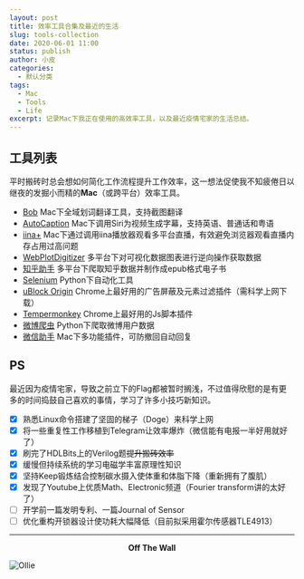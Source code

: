 ```yaml
---
layout: post
title: 效率工具合集及最近的生活
slug: tools-collection
date: 2020-06-01 11:00
status: publish
author: 小皮
categories: 
  - 默认分类
tags: 
  - Mac
  - Tools
  - Life
excerpt: 记录Mac下我正在使用的高效率工具，以及最近疫情宅家的生活总结。
---
```


## 工具列表

平时搬砖时总会想如何简化工作流程提升工作效率，这一想法促使我不知疲倦日以继夜的发掘小而精的**Mac**（或跨平台）效率工具。

- [Bob](https://github.com/ripperhe/Bob) Mac下全域划词翻译工具，支持截图翻译
- [AutoCaption](https://github.com/lbj96347/auto-caption-mac) Mac下调用Siri为视频生成字幕，支持英语、普通话和粤语
- [iina+](https://github.com/xjbeta/iina-plus) Mac下通过调用iina播放器观看多平台直播，有效避免浏览器观看直播内存占用过高问题
- [WebPlotDigitizer](https://automeris.io/WebPlotDigitizer/) 多平台下对可视化数据图表进行逆向操作获取数据
- [知乎助手](https://github.com/YaoZeyuan/zhihuhelp) 多平台下爬取知乎数据并制作成epub格式电子书
- [Selenium](https://www.selenium.dev/downloads/) Python下自动化工具
- [uBlock Origin](https://chrome.google.com/webstore/detail/ublock-origin/cjpalhdlnbpafiamejdnhcphjbkeiagm) Chrome上最好用的广告屏蔽及元素过滤插件（需科学上网下载）
- [Tempermonkey](https://greasyfork.org/zh-CN) Chrome上最好用的Js脚本插件
- [微博爬虫](https://github.com/dataabc/weiboSpider) Python下爬取微博用户数据
- [微信助手](https://github.com/MustangYM/WeChatExtension-ForMac) Mac下多功能插件，可防撤回自动回复

## PS

最近因为疫情宅家，导致之前立下的Flag都被暂时搁浅，不过值得欣慰的是有更多的时间捣鼓自己喜欢的事情，学习了许多小技巧新知识。

- [x] 熟悉Linux命令搭建了坚固的梯子（Doge）来科学上网
- [x] 将一些重复性工作移植到Telegram让效率爆炸（微信能有电报一半好用就好了）
- [x] 刷完了HDLBits上的Verilog题~~提升搬砖效率~~
- [x] 缓慢但持续系统的学习电磁学丰富原理性知识
- [x] 坚持Keep锻炼结合控制碳水摄入使体重和体脂下降（重新拥有了腹肌）
- [x] 发现了Youtube上优质Math、Electronic频道（Fourier transform讲的太好了）
- [ ] 开学前一篇发明专利、一篇Journal of Sensor
- [ ] 优化重构开锁器设计使功耗大幅降低（目前拟采用霍尔传感器TLE4913）

------

<center><b>Off The Wall</b></center>

![Ollie](./images/Ollie.jpg)